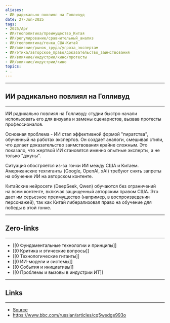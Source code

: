 ```yaml
---
aliases: 
- ИИ радикально повлиял на Голливуд 
date: 27-Jun-2025
tags:
- 2025/Apr
- ИИ/геополитика/преимущество_Китая
- ИИ/регулирование/сравнительный_анализ
- ИИ/геополитика/гонка_США-Китай
- ИИ/влияние/рынок_труда/угроза_экспертам
- ИИ/этика/авторское_право/доказательство_заимствования
- ИИ/влияние/индустрии/кино/протесты
- ИИ/влияние/индустрии/кино
topics:
- .
---
```

-----
##  ИИ радикально повлиял на Голливуд 
-----
ИИ радикально повлиял на Голливуд: студии быстро начали использовать его для визуала и замены сценаристов, вызвав протесты профессионалов.

Основная проблема - ИИ стал эффективной формой "пиратства", обученный на работах экспертов. Он создает аналоги, смешивая стили, что делает доказательство заимствования крайне сложным. Это показало, что жертвой ИИ становятся именно опытные эксперты, а не только "джуны".

Ситуация обостряется из-за гонки ИИ между США и Китаем. Американские техгиганты (Google, OpenAI, xAI) требуют снять запреты на обучение ИИ на авторском контенте.

Китайские нейросети (DeepSeek, Qwen) обучаются без ограничений на всем контенте, включая защищенный авторским правом США. Это дает им серьезное преимущество (например, в воспроизведении персонажей), так как Китай либерализовал право на обучение для победы в этой гонке.

---
## Zero-links
---
- [[0 Фундаментальные технологии и принципы]]
- [[0 Критика и этические вопросы]]
- [[0 Технологические гиганты]]
- [[0 ИИ-модели и системы]]
- [[0 События и инициативы]]
-  [[0 Проблемы и вызовы в индустрии ИТ]]

---
## Links
---
- [Source](https://t.me/turboproject/1551)
- https://www.bbc.com/russian/articles/cq5wedge993o